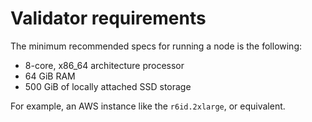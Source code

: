 # Validator requirements

The minimum recommended specs for running a node is the following:

- 8-core, x86_64 architecture processor
- 64 GiB RAM
- 500 GiB of locally attached SSD storage

For example, an AWS instance like the `r6id.2xlarge`, or equivalent.
